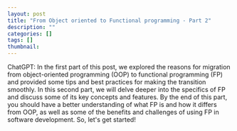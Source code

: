 ```yaml
---
layout: post
title: "From Object oriented to Functional programming - Part 2"
description: ""
categories: []
tags: []
thumbnail:
---
```


ChatGPT: In the first part of this post, we explored the reasons for migration from object-oriented programming (OOP) to functional programming (FP) and provided some tips and best practices for making the transition smoothly. In this second part, we will delve deeper into the specifics of FP and discuss some of its key concepts and features. By the end of this part, you should have a better understanding of what FP is and how it differs from OOP, as well as some of the benefits and challenges of using FP in software development. So, let's get started!
